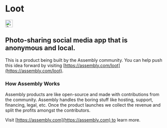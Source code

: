 # Loot

<a href="https://assembly.com/loot/bounties?utm_campaign=assemblage&utm_source=loot&utm_medium=repo_badge"><img src="https://asm-badger.herokuapp.com/loot/badges/tasks.svg" height="24px" alt="Open Tasks" /></a>

## Photo-sharing social media app that is anonymous and local.

This is a product being built by the Assembly community. You can help push this idea forward by visiting [https://assembly.com/loot](https://assembly.com/loot).

### How Assembly Works

Assembly products are like open-source and made with contributions from the community. Assembly handles the boring stuff like hosting, support, financing, legal, etc. Once the product launches we collect the revenue and split the profits amongst the contributors.

Visit [https://assembly.com](https://assembly.com) to learn more.
